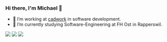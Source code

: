 ### Hi there, I'm Michael 👋

-  🔭 I’m working at [cadwork](https://de.cadwork.swiss/) in software development. 
-  🌱 I’m currently studying Software-Engineering at FH Ost in Rapperswil. 

<img src="https://github-readme-stats.vercel.app/api/top-langs?username=Brunner246&layout=compact"/>


<img src="https://github-readme-stats.vercel.app/api?username=Brunner246&show_icons=true"/>


<img src="https://github-readme-stats.vercel.app/api/pin/?username=cwapi3d&repo=cwapi3dpython"/>

<!--
**Brunner246/Brunner246** is a ✨ _special_ ✨ repository because its `README.md` (this file) appears on your GitHub profile.

Here are some ideas to get you started:

- 🔭 I’m currently working on ...
- 🌱 I’m currently learning ...
- 👯 I’m looking to collaborate on ...
- 🤔 I’m looking for help with ...
- 💬 Ask me about ...
- 📫 How to reach me: ...
- 😄 Pronouns: ...
- ⚡ Fun fact: ...
-->
